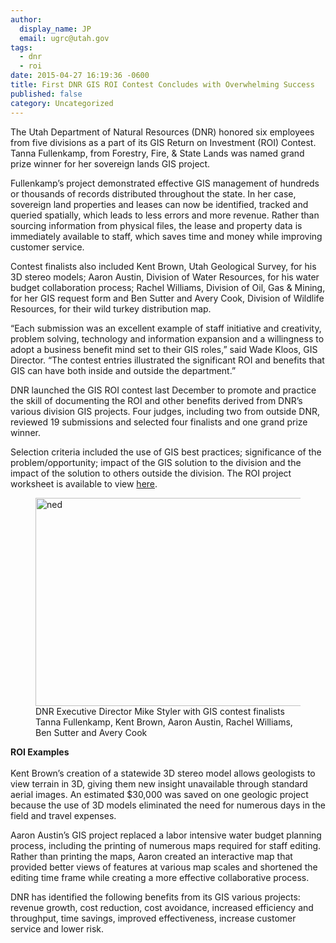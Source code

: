 ```yaml
---
author:
  display_name: JP
  email: ugrc@utah.gov
tags:
  - dnr
  - roi
date: 2015-04-27 16:19:36 -0600
title: First DNR GIS ROI Contest Concludes with Overwhelming Success
published: false
category: Uncategorized
---
```


<p>The Utah Department of Natural Resources (DNR) honored six employees from five divisions as a part of its GIS Return on Investment (ROI) Contest. Tanna Fullenkamp, from Forestry, Fire, & State Lands was named grand prize winner for her sovereign lands GIS project.</p>
<p>Fullenkamp’s project demonstrated effective GIS management of hundreds or thousands of records distributed throughout the state. In her case, sovereign land properties and leases can now be identified, tracked and queried spatially, which leads to less errors and more revenue. Rather than sourcing information from physical files, the lease and property data is immediately available to staff, which saves time and money while improving customer service.</p>
<p>Contest finalists also included Kent Brown, Utah Geological Survey, for his 3D stereo models; Aaron Austin, Division of Water Resources, for his water budget collaboration process; Rachel Williams, Division of Oil, Gas & Mining, for her GIS request form and Ben Sutter and Avery Cook, Division of Wildlife Resources, for their wild turkey distribution map.</p>
<p>“Each submission was an excellent example of staff initiative and creativity, problem solving, technology and information expansion and a willingness to adopt a business benefit mind set to their GIS roles,” said Wade Kloos, GIS Director. “The contest entries illustrated the significant ROI and benefits that GIS can have both inside and outside the department.”</p>
<p>DNR launched the GIS ROI contest last December to promote and practice the skill of documenting the ROI and other benefits derived from DNR’s various division GIS projects. Four judges, including two from outside DNR, reviewed 19 submissions and selected four finalists and one grand prize winner.</p>
<p>Selection criteria included the use of GIS best practices; significance of the problem/opportunity; impact of the GIS solution to the division and the impact of the solution to others outside the division.  The ROI project worksheet is available to view <a href="https://docs.google.com/a/utah.gov/spreadsheets/d/1ljdGlhD2MBhmtmR6GvODp7jNPGZjEu7Rhx3PCypcjzU/edit#gid=1841064929">here</a>. </p>
<figure class="caption caption--right"><img class="caption__image" src="{% link images/GIS-Award-DNR-ROI.jpg %}" alt="ned" width="500" height="333" loading="lazy" /><figcaption class="caption__text">DNR Executive Director Mike Styler with GIS contest finalists Tanna Fullenkamp, Kent Brown, Aaron Austin, Rachel Williams, Ben Sutter and Avery Cook</figcaption></figure>
<p><strong>ROI Examples<br />
</strong><br />
Kent Brown’s creation of a statewide 3D stereo model allows geologists to view terrain in 3D, giving them new insight unavailable through standard aerial images.  An estimated $30,000 was saved on one geologic project because the use of 3D models eliminated the need for numerous days in the field and travel expenses.</p>
<p>Aaron Austin’s GIS project replaced a labor intensive water budget planning process, including the printing of numerous maps required for staff editing. Rather than printing the maps, Aaron created an interactive map that provided better views of features at various map scales and shortened the editing time frame while creating a more effective collaborative process.</p>
<p>DNR has identified the following benefits from its GIS various projects:  revenue growth, cost reduction, cost avoidance, increased efficiency and throughput, time savings, improved effectiveness, increase customer service and lower risk.</p>
